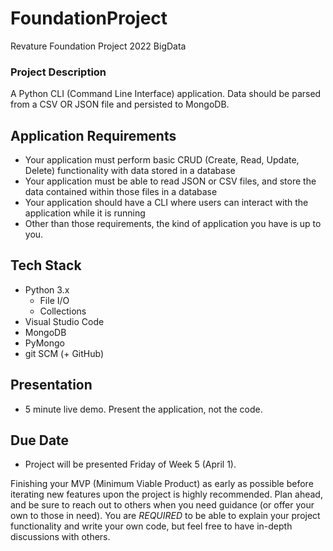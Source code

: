 # FoundationProject
Revature Foundation Project 2022 BigData

### Project Description
A Python CLI (Command Line Interface) application.  Data should be parsed from a CSV OR JSON file and persisted to MongoDB.

## Application Requirements
- Your application must perform basic CRUD (Create, Read, Update, Delete) functionality with data stored in a database
- Your application must be able to read JSON or CSV files, and store the data contained within those files in a database
- Your application should have a CLI where users can interact with the application while it is running
- Other than those requirements, the kind of application you have is up to you.

## Tech Stack
- Python 3.x
  - File I/O
  - Collections
- Visual Studio Code
- MongoDB
- PyMongo
- git SCM (+ GitHub)

## Presentation
- 5 minute live demo.  Present the application, not the code.

## Due Date
- Project will be presented Friday of Week 5 (April 1).

Finishing your MVP (Minimum Viable Product) as early as possible before iterating new features upon the project is highly recommended.  Plan ahead, and be sure to reach out to others when you need guidance (or offer your own to those in need).  You are *REQUIRED* to be able to explain your project functionality and write your own code, but feel free to have in-depth discussions with others.
